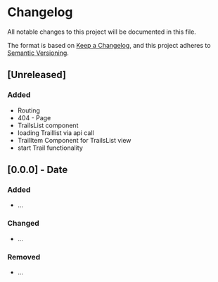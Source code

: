 # Changelog
All notable changes to this project will be documented in this file.

The format is based on [Keep a Changelog](https://keepachangelog.com/en/1.0.0/),
and this project adheres to [Semantic Versioning](https://semver.org/spec/v2.0.0.html).

## [Unreleased]
### Added
- Routing
- 404 - Page
- TrailsList component
- loading Traillist via api call
- TrailItem Component for TrailsList view
- start Trail functionality

## [0.0.0] - Date
### Added
- ...
### Changed
- ...
### Removed
- ...
